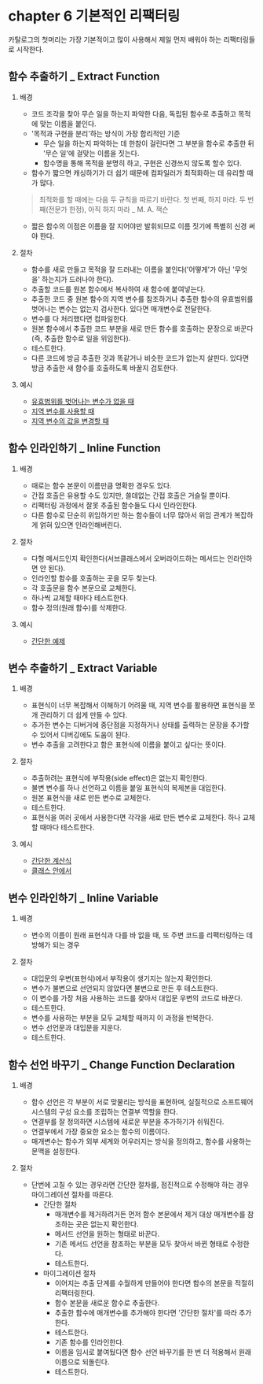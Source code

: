 # chapter 6 기본적인 리팩터링

카탈로그의 첫머리는 가장 기본적이고 많이 사용해서 제일 먼저 배워야 하는 리팩터링들로 시작한다.

## 함수 추출하기 \_ Extract Function

1. 배경

   - 코드 조각을 찾아 무슨 일을 하는지 파악한 다음, 독립된 함수로 추출하고 목적에 맞는 이름을 붙인다.
   - '목적과 구현을 분리'하는 방식이 가장 합리적인 기준
     - 무슨 일을 하는지 파악하는 데 한참이 걸린다면 그 부분을 함수로 추출한 뒤 '무슨 일'에 걸맞는 이름을 짓는다.
     - 함수명을 통해 목적을 분명히 하고, 구현은 신경쓰지 않도록 할수 있다.
   - 함수가 짧으면 캐싱하기가 더 쉽기 때문에 컴파일러가 최적화하는 데 유리할 때가 많다.

   > 최적화를 할 때에는 다음 두 규칙을 따르기 바란다. 첫 번째, 하지 마라. 두 번째(전문가 한정), 아직 하지 마라 \_ M. A. 잭슨

   - 짧은 함수의 이점은 이름을 잘 지어야만 발휘되므로 이름 짓기에 특별히 신경 써야 한다.

2. 절차

   - 함수를 새로 만들고 목적을 잘 드러내는 이름을 붙인다('어떻게'가 아닌 '무엇을' 하는지가 드러나야 한다).
   - 추출할 코드를 원본 함수에서 복사하여 새 함수에 붙여넣는다.
   - 추출한 코드 중 원본 함수의 지역 변수를 참조하거나 추출한 함수의 유효범위를 벗어나는 변수는 없는지 검사한다. 있다면 매개변수로 전달한다.
   - 변수를 다 처리했다면 컴파일한다.
   - 원본 함수에서 추출한 코드 부분을 새로 만든 함수를 호출하는 문장으로 바꾼다(즉, 추출한 함수로 일을 위임한다).
   - 테스트한다.
   - 다른 코드에 방금 추출한 것과 똑같거나 비슷한 코드가 없는지 살핀다. 있다면 방금 추출한 새 함수를 호출하도록 바꿀지 검토한다.

3. 예시
   - [유효범위를 벗어나는 변수가 없을 때](ex_6_1/1.js)
   - [지역 변수를 사용할 때](ex_6_1/2.js)
   - [지역 변수의 값을 변경할 때](ex_6_1/3.js)

## 함수 인라인하기 \_ Inline Function

1. 배경

   - 때로는 함수 본문이 이름만큼 명확한 경우도 있다.
   - 간접 호출은 유용할 수도 있지만, 쓸데없는 간접 호출은 거슬릴 뿐이다.
   - 리팩터링 과정에서 잘못 추출된 함수들도 다시 인라인한다.
   - 다른 함수로 단순히 위임하기만 하는 함수들이 너무 많아서 위임 관계가 복잡하게 얽혀 있으면 인라인해버린다.

2. 절차

   - 다형 메서드인지 확인한다(서브클래스에서 오버라이드하는 메서드는 인라인하면 안 된다).
   - 인라인할 함수를 호출하는 곳을 모두 찾는다.
   - 각 호출문을 함수 본문으로 교체한다.
   - 하나씩 교체할 때마다 테스트한다.
   - 함수 정의(원래 함수)를 삭제한다.

3. 예시

   - [간단한 예제](ex_6_2/1.js)

## 변수 추출하기 \_ Extract Variable

1. 배경

   - 표현식이 너무 복잡해서 이해하기 어려울 때, 지역 변수를 활용하면 표현식을 쪼개 관리하기 더 쉽게 만들 수 있다.
   - 추가한 변수는 디버거에 중단점을 지정하거나 상태를 출력하는 문장을 추가할 수 있어서 디버깅에도 도움이 된다.
   - 변수 추출을 고려한다고 함은 표현식에 이름을 붙이고 싶다는 뜻이다.

2. 절차

   - 추출하려는 표현식에 부작용(side effect)은 없는지 확인한다.
   - 불변 변수를 하나 선언하고 이름을 붙일 표현식의 복제본을 대입한다.
   - 원본 표현식을 새로 만든 변수로 교체한다.
   - 테스트한다.
   - 표현식을 여러 곳에서 사용한다면 각각을 새로 만든 변수로 교체한다. 하나 교체할 때마다 테스트한다.

3. 예시

   - [간단한 계산식](ex_6_3/1.js)
   - [클래스 안에서](ex_6_3/2.js)

## 변수 인라인하기 \_ Inline Variable

1. 배경

   - 변수의 이름이 원래 표현식과 다를 바 없을 때, 또 주변 코드를 리팩터링하는 데 방해가 되는 경우

2. 절차

   - 대입문의 우변(표현식)에서 부작용이 생기지는 않는지 확인한다.
   - 변수가 불변으로 선언되지 않았다면 불변으로 만든 후 테스트한다.
   - 이 변수를 가장 처음 사용하는 코드를 찾아서 대입문 우변의 코드로 바꾼다.
   - 테스트한다.
   - 변수를 사용하는 부분을 모두 교체할 때까지 이 과정을 반복한다.
   - 변수 선언문과 대입문을 지운다.
   - 테스트한다.

## 함수 선언 바꾸기 \_ Change Function Declaration

1. 배경

   - 함수 선언은 각 부분이 서로 맞물리는 방식을 표현하며, 실질적으로 소프트웨어 시스템의 구성 요소를 조립하는 연결부 역할을 한다.
   - 연결부를 잘 정의하면 시스템에 새로운 부분을 추가하기가 쉬워진다.
   - 연결부에서 가장 중요한 요소는 함수의 이름이다.
   - 매개변수는 함수가 외부 세계와 어우러지는 방식을 정의하고, 함수를 사용하는 문맥을 설정한다.

2. 절차

   - 단번에 고칠 수 있는 경우라면 간단한 절차를, 점진적으로 수정해야 하는 경우 마이그레이션 절차를 따른다.
     - 간단한 절차
       - 매개변수를 제거하려거든 먼저 함수 본문에서 제거 대상 매개변수를 참조하는 곳은 없는지 확인한다.
       - 메서드 선언을 원하는 형태로 바꾼다.
       - 기존 메서드 선언을 참조하는 부분을 모두 찾아서 바뀐 형태로 수정한다.
       - 테스트한다.
     - 마이그레이션 절차
       - 이어지는 추출 단계를 수월하게 만들어야 한다면 함수의 본문을 적절히 리팩터링한다.
       - 함수 본문을 새로운 함수로 추출한다.
       - 추출한 함수에 매개변수를 추가해야 한다면 '간단한 절차'를 따라 추가한다.
       - 테스트한다.
       - 기존 함수를 인라인한다.
       - 이름을 임시로 붙여뒀다면 함수 선언 바꾸기를 한 번 더 적용해서 원래 이름으로 되돌린다.
       - 테스트한다.
